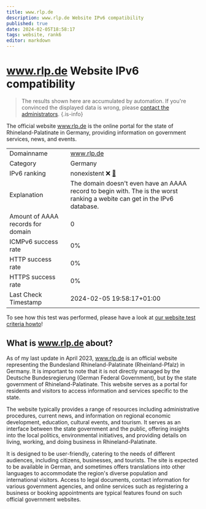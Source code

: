 ```yaml
---
title: www.rlp.de
description: www.rlp.de Website IPv6 compatibility
published: true
date: 2024-02-05T18:58:17
tags: website, rank6
editor: markdown
---
```


# www.rlp.de Website IPv6 compatibility

> The results shown here are accumulated by automation. If you're convinced the displayed data is wrong, please [contact the administrators](/howto/chat). 
{.is-info}

The official website www.rlp.de is the online portal for the state of Rhineland-Palatinate in Germany, providing information on government services, news, and events.


|   |   |
| - | - |
| Domainname | www.rlp.de
| Category | Germany |
| IPv6 ranking | nonexistent :x: [🔗](/howto/ranking) |
| Explanation | The domain doesn't even have an AAAA record to begin with. The is the worst ranking a webite can get in the IPv6 database. |
| Amount of AAAA records for domain | 0 |
| ICMPv6 success rate | 0%|
| HTTP success rate | 0% |
| HTTPS success rate | 0% |
| Last Check Timestamp | 2024-02-05 19:58:17+01:00 |

To see how this test was performed, please have a look at [our website test criteria howto](/howto/testcriteria/website)!


## What is www.rlp.de about?
As of my last update in April 2023, www.rlp.de is an official website representing the Bundesland Rhineland-Palatinate (Rheinland-Pfalz) in Germany. It is important to note that it is not directly managed by the Deutsche Bundesregierung (German Federal Government), but by the state government of Rhineland-Palatinate. This website serves as a portal for residents and visitors to access information and services specific to the state.

The website typically provides a range of resources including administrative procedures, current news, and information on regional economic development, education, cultural events, and tourism. It serves as an interface between the state government and the public, offering insights into the local politics, environmental initiatives, and providing details on living, working, and doing business in Rhineland-Palatinate.

It is designed to be user-friendly, catering to the needs of different audiences, including citizens, businesses, and tourists. The site is expected to be available in German, and sometimes offers translations into other languages to accommodate the region's diverse population and international visitors. Access to legal documents, contact information for various government agencies, and online services such as registering a business or booking appointments are typical features found on such official government websites.


